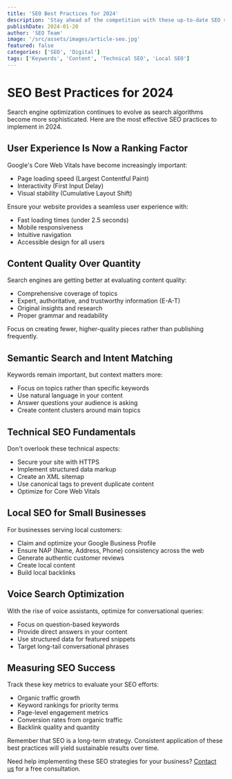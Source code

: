 ```yaml
---
title: 'SEO Best Practices for 2024'
description: 'Stay ahead of the competition with these up-to-date SEO strategies'
publishDate: 2024-01-20
author: 'SEO Team'
image: '/src/assets/images/article-seo.jpg'
featured: false
categories: ['SEO', 'Digital']
tags: ['Keywords', 'Content', 'Technical SEO', 'Local SEO']
---
```


# SEO Best Practices for 2024

Search engine optimization continues to evolve as search algorithms become more sophisticated. Here are the most effective SEO practices to implement in 2024.

## User Experience Is Now a Ranking Factor

Google's Core Web Vitals have become increasingly important:

- Page loading speed (Largest Contentful Paint)
- Interactivity (First Input Delay)
- Visual stability (Cumulative Layout Shift)

Ensure your website provides a seamless user experience with:

- Fast loading times (under 2.5 seconds)
- Mobile responsiveness
- Intuitive navigation
- Accessible design for all users

## Content Quality Over Quantity

Search engines are getting better at evaluating content quality:

- Comprehensive coverage of topics
- Expert, authoritative, and trustworthy information (E-A-T)
- Original insights and research
- Proper grammar and readability

Focus on creating fewer, higher-quality pieces rather than publishing frequently.

## Semantic Search and Intent Matching

Keywords remain important, but context matters more:

- Focus on topics rather than specific keywords
- Use natural language in your content
- Answer questions your audience is asking
- Create content clusters around main topics

## Technical SEO Fundamentals

Don't overlook these technical aspects:

- Secure your site with HTTPS
- Implement structured data markup
- Create an XML sitemap
- Use canonical tags to prevent duplicate content
- Optimize for Core Web Vitals

## Local SEO for Small Businesses

For businesses serving local customers:

- Claim and optimize your Google Business Profile
- Ensure NAP (Name, Address, Phone) consistency across the web
- Generate authentic customer reviews
- Create local content
- Build local backlinks

## Voice Search Optimization

With the rise of voice assistants, optimize for conversational queries:

- Focus on question-based keywords
- Provide direct answers in your content
- Use structured data for featured snippets
- Target long-tail conversational phrases

## Measuring SEO Success

Track these key metrics to evaluate your SEO efforts:

- Organic traffic growth
- Keyword rankings for priority terms
- Page-level engagement metrics
- Conversion rates from organic traffic
- Backlink quality and quantity

Remember that SEO is a long-term strategy. Consistent application of these best practices will yield sustainable results over time.

Need help implementing these SEO strategies for your business? [Contact us](/contact) for a free consultation.
